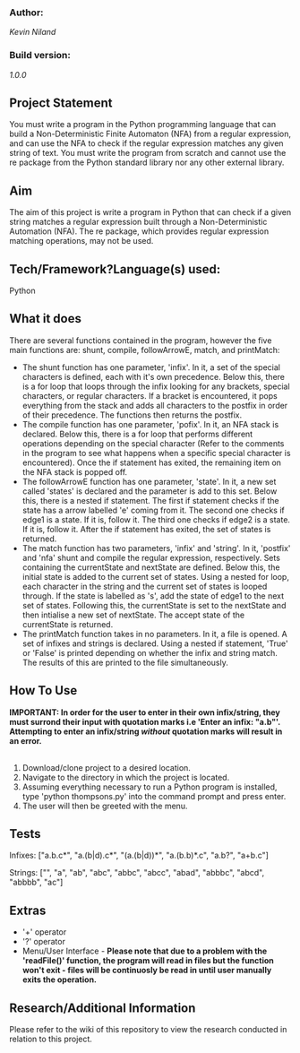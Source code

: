 <h3><b>Author:</b></h3> <i>Kevin Niland</i>
<h3><b>Build version:</b></h3> <i>1.0.0</i>

<h2>Project Statement</h2>
You must write a program in the Python programming language that can build a Non-Deterministic Finite Automaton (NFA) from a regular expression,  
and can use the NFA to check if the regular expression matches any given string of text. You must write the program from scratch and cannot use 
the re package from the Python standard library nor any other external library.

<h2>Aim</h2>
The aim of this project is write a program in Python that can check if a given string matches a regular expression built through a Non-Deterministic Automation (NFA). The re package, which provides regular expression matching operations, may not be used.

<h2>Tech/Framework?Language(s) used:</h2>
Python

<h2>What it does</h2>
There are several functions contained in the program, however the five main functions are: shunt, compile, followArrowE, match, and printMatch:

<ul>
    <li>The shunt function has one parameter, 'infix'. In it, a set of the special characters is defined, each with it's own precedence. Below this, there is a for loop that loops through the infix looking for any brackets, special characters, or regular characters. If a bracket is encountered, it pops everything from the stack and adds all characters to the postfix in order of their precedence. The functions then returns the postfix.</li>
    <li>The compile function has one parameter, 'pofix'. In it, an NFA stack is declared. Below this, there is a for loop that performs different operations depending on the special character (Refer to the comments in the program to see what happens when a specific special character is encountered). Once the if statement has exited, the remaining item on the NFA stack is popped off.</li>
    <li>The followArrowE function has one parameter, 'state'. In it, a new set called 'states' is declared and the parameter is add to this set. Below this, there is a nested if statement. The first if statement checks if the state has a arrow labelled 'e' coming from it. The second one checks if edge1 is a state. If it is, follow it. The third one checks if edge2 is a state. If it is, follow it. After the if statement has exited, the set of states is returned.</li>
    <li>The match function has two parameters, 'infix' and 'string'. In it, 'postfix' and 'nfa' shunt and compile the regular expression, respectively. Sets containing the currentState and nextState are defined. Below this, the initial state is added to the current set of states. Using a nested for loop, each character in the string and the current set of states is looped through. If the state is labelled as 's', add the state of edge1 to the next set of states. Following this, the currentState is set to the nextState and then intialise a new set of nextState. The accept state of the currentState is returned.</li>
    <li>The printMatch function takes in no parameters. In it, a file is opened. A set of infixes and strings is declared. Using a nested if statement, 'True' or 'False' is printed depending on whether the infix and string match. The results of this are printed to the file simultaneously.</li>
 </ul>

<h2>How To Use</h2>
<b>IMPORTANT: In order for the user to enter in their own infix/string, they must surrond their input with quotation marks i.e 'Enter an infix: "a.b"'. Attempting to enter an infix/string <i>without</i> quotation marks will result in an error.</b>
    
<br>
<br>

<ol>
    <li>Download/clone project to a desired location.</li>
    <li>Navigate to the directory in which the project is located.</li>
    <li>Assuming everything necessary to run a Python program is installed, type 'python thompsons.py' into the command prompt and press enter.</li>
    <li>The user will then be greeted with the menu.</li>
</ol>

<h2>Tests</h2>
Infixes:
["a.b.c*", "a.(b|d).c*", "(a.(b|d))*", "a.(b.b)*.c", "a.b?", "a+b.c"]

Strings:
["", "a", "ab", "abc", "abbc", "abcc", "abad", "abbbc", "abcd", "abbbb", "ac"]

<h2>Extras</h2>
<ul>
    <li>'+' operator</li>
    <li>'?' operator</li>
    <li>Menu/User Interface - <b>Please note that due to a problem with the 'readFile()' function, the program will read in files but the function won't exit - files will be continuosly be read in until user manually exits the operation.</b></li> 
</ul>

<h2>Research/Additional Information</h2>
Please refer to the wiki of this repository to view the research conducted in relation to this project.
      

